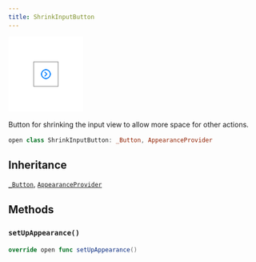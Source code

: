 ```yaml
---
title: ShrinkInputButton
---
```

![ShrinkInputButton](../../../../../assets/ShrinkInputButton_documentation.default-light.png)

Button for shrinking the input view to allow more space for other actions.

``` swift
open class ShrinkInputButton: _Button, AppearanceProvider 
```

## Inheritance

[`_Button`](../../_button), [`AppearanceProvider`](../../../utils/appearance-provider)

## Methods

### `setUpAppearance()`

``` swift
override open func setUpAppearance() 
```
